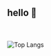 ## hello :wave:
<br/><br/>
![Top Langs](https://github-readme-stats.vercel.app/api/top-langs/?username=anuraghazra&layout=compact&custom_title=languages%20distribution)

